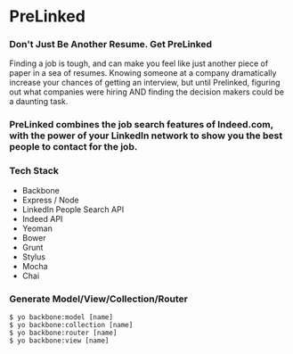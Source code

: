PreLinked
=========

### Don't Just Be Another Resume. Get PreLinked

Finding a job is tough, and can make you feel like just another piece of paper in a sea of resumes. 
Knowing someone at a company dramatically increase your chances of getting an interview, but until Prelinked, figuring
out what companies were hiring AND finding the decision makers could be a daunting task. 

### PreLinked combines the job search features of Indeed.com, with the power of your LinkedIn network to show you the best people to contact for the job.

### Tech Stack
- Backbone
- Express / Node
- LinkedIn People Search API
- Indeed API
- Yeoman
- Bower
- Grunt
- Stylus
- Mocha
- Chai




### Generate Model/View/Collection/Router
```
$ yo backbone:model [name]
$ yo backbone:collection [name]
$ yo backbone:router [name]
$ yo backbone:view [name]
```
